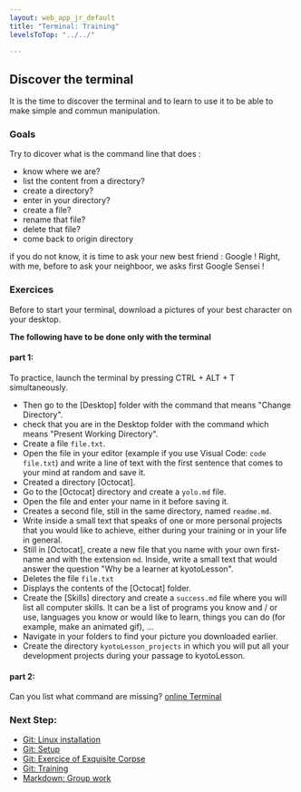 ```yaml
---
layout: web_app_jr_default
title: "Terminal: Training"
levelsToTop: "../../"

---
```


## Discover the terminal

It is the time to discover the terminal and to learn to use it to be able to make simple and commun manipulation.

### Goals

Try to dicover what is the command line that does :
- know where we are?
- list the content from a directory?
- create a directory?
- enter in your directory?
- create a file?
- rename that file?
- delete that file?
- come back to origin directory


if you do not know, it is time to ask your new best friend : Google !
Right, with me, before to ask your neighboor, we asks first Google Sensei !

### Exercices

Before to start your terminal, download a pictures of your best character on your desktop.

**The following have to be done only with the terminal**

#### part 1:

To practice, launch the terminal by pressing CTRL + ALT + T simultaneously.
- Then go to the [Desktop] folder with the command that means "Change Directory".
- check that you are in the Desktop folder with the command which means "Present Working Directory".
- Create a file `file.txt`.
- Open the file in your editor (example if you use Visual Code: `code file.txt`) and write a line of text with the first sentence that comes to your mind at random and save it.
- Created a directory [Octocat].
- Go to the [Octocat] directory and create a `yolo.md` file.
- Open the file and enter your name in it before saving it.
- Creates a second file, still in the same directory, named `readme.md`.
- Write inside a small text that speaks of one or more personal projects that you would like to achieve, either during your training or in your life in general.
- Still in [Octocat], create a new file that you name with your own first-name and with the extension `md`. Inside, write a small text that would answer the question "Why be a learner at kyotoLesson".
- Deletes the file `file.txt`
- Displays the contents of the [Octocat] folder.
- Create the [Skills] directory and create a `success.md` file where you will list all computer skills. It can be a list of programs you know and / or use, languages you know or would like to learn, things you can do (for example, make an animated gif), ...
- Navigate in your folders to find your picture you downloaded earlier.
- Create the directory `kyotoLesson_projects` in which you will put all your development projects during your passage to kyotoLesson.

#### part 2:

Can you list what command are missing?
[online Terminal](https://web-terminal-e92cb.firebaseapp.com/)

### Next Step:
- [Git: Linux installation](../git/installation.md)
- [Git: Setup](../git/setup.md)
- [Git: Exercice of Exquisite Corpse](../git/exquisite-corpse.md)
- [Git: Training](../git/practice.md)
- [Markdown: Group work](../markdown/group-work.md)

